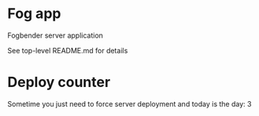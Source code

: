 # Fog app

Fogbender server application

See top-level README.md for details

# Deploy counter

Sometime you just need to force server deployment and today is the day: 3
